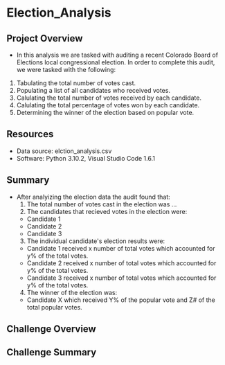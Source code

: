 # Election_Analysis

## Project Overview
* In this analysis we are tasked with auditing a recent Colorado Board of Elections local congressional election. In order to complete this audit, we were tasked with the following:
1. Tabulating the total number of votes cast.
2. Populating a list of all candidates who received votes.
3. Calulating the total number of votes received by each candidate.
4. Calulating the total percentage of votes won by each candidate.
5. Determining the winner of the election based on popular vote.

## Resources
* Data source: elction_analysis.csv
* Software: Python 3.10.2, Visual Studio Code 1.6.1

## Summary
* After analyizing the election data the audit found that:
  1. The total number of votes cast in the election was ...
  2. The candidates that recieved votes in the election were:
    - Candidate 1
    - Candidate 2
    - Candidate 3
  3. The individual candidate's election results were:
    - Candidate 1 received x number of total votes which accounted for y% of the total votes.
    - Candidate 2 received x number of total votes which accounted for y% of the total votes.
    - Candidate 3 received x number of total votes which accounted for y% of the total votes.
  4. The winner of the election was:
    - Candidate X which received Y% of the popular vote and Z# of the total popular votes.


## Challenge Overview

## Challenge Summary

